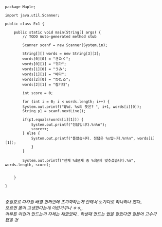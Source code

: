 ```jave

package Maple;

import java.util.Scanner;

public class Ex1 {

	public static void main(String[] args) {
		// TODO Auto-generated method stub
		
		Scanner scanf = new Scanner(System.in);
		
		String[][] words = new String[3][2];
		words[0][0] = "きたく";
		words[0][1] = "귀가";
		words[1][0] = "うみ";
		words[1][1] = "바다";
		words[2][0] = "ひたる";
		words[2][1] = "잠기다";
		
		int score = 0;
		
		for (int i = 0; i < words.length; i++) {
		System.out.printf("Q%d. %s의 뜻은? ", i+1, words[i][0]);
		String p1 = scanf.nextLine();
		
		if(p1.equals(words[i][1])) {
			System.out.printf("정답입니다.%n%n");
			score++;
		} else {
			System.out.printf("틀렸습니다. 정답은 %s입니다.%n%n", words[i][1]);
			}	
		}
		
		System.out.printf("전체 %d문제 중 %d문제 맞추셨습니다.%n", words.length, score);
		

	}

}
	
```

<h6> 중괄호로 다차원 배열 한꺼번에 초기화하는게 안돼서 노가다로 하나하나 했다..<br>
모르면 몸이 고생한다는게 이런거구나 ㅎㅎ,,<br>
아무튼 이런거 만드는거 자체는 재밌었따.. 학생때 만드는 법을 알았다면 일본어 고수가 됐을 것</h6>
